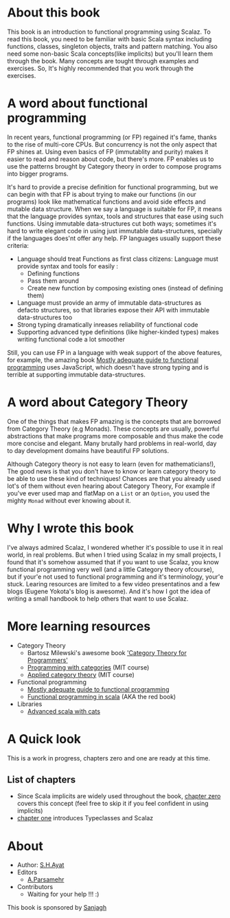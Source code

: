 # About this book
This book is an introduction to functional programming using Scalaz. To read this book, you need to be familiar with basic Scala syntax including functions, classes, singleton objects, traits and pattern matching. You also need some non-basic Scala concepts(like implicits) but you'll learn them through the book. Many concepts are tought through examples and exercises. So, It's highly recommended that you work through the exercises.

# A word about functional programming
In recent years, functional programming (or FP) regained it's fame, thanks to the rise of multi-core CPUs. But concurrency is not the only aspect that FP shines at. Using even basics of FP (immutablity and purity) makes it easier to read and reason about code, but there's more. FP enables us to use the patterns brought by Category theory in order to compose programs into bigger programs. 

It's hard to provide a precise definition for functional programming, but we can begin with that FP is about trying to make our functions (in our programs) look like mathematical functions and avoid side effects and mutable data structure. When we say a language is suitable for FP, it means that the language provides syntax, tools and structures that ease using such functions. Using immutable data-structures cut both ways; sometimes it's hard to write elegant code in using just immutable data-structures, specially if the languages does'nt offer any help. FP languages usually support these criteria:
* Language should treat Functions as first class citizens: Language must provide syntax and tools for easily :
  * Defining functions
  * Pass them around
  * Create new function by composing existing ones (instead of defining them)
* Language must provide an army of immutable data-structures as defacto structures, so that libraries expose their API with immutable data-structures too
* Strong typing dramatically inreases reliability of functional code
* Supporting advanced type definitions (like higher-kinded types) makes writing functional code a lot smoother

Still, you can use FP in a language with weak support of the above features, for example, the amazing book [Mostly adequate guide to functional programming](https://mostly-adequate.gitbooks.io/mostly-adequate-guide/) uses JavaScript, which doesn't have strong typing and is terrible at supporting immutable data-structures. 

# A word about Category Theory
One of the things that makes FP amazing is the concepts that are borrowed from Category Theory (e.g Monads). These concepts are usually, powerful abstractions that make programs more composable and thus make the code more concise and elegant. Many brutally hard problems in real-world, day to day development domains have beautiful FP solutions.

Although Category theory is not easy to learn (even for mathematicians!), The good news is that you don't have to know or learn category theory to be able to use these kind of techniques! Chances are that you already used lot's of them without even hearing about Category Theory, For example if you've ever used map and flatMap on a `List` or an `Option`, you used the mighty `Monad` without ever knowing about it.

# Why I wrote this book 
I've always admired Scalaz, I wondered whether it's possible to use it in real world, in real problems. But when I tried using Scalaz in my small projects, I found that it's somehow assumed that if you want to use Scalaz, you know functional programming very well (and a little Category theory ofcourse), but if your'e not used to functional programming and it's terminology, your'e stuck. Learing resources are limited to a few video presentatinos and a few blogs (Eugene Yokota's blog is awesome). And it's how I got the idea of writing a small handbook to help others that want to use Scalaz.

# More learning resources
* Category Theory
    * Bartosz Milewski's awesome book ['Category Theory for Programmers'](https://github.com/hmemcpy/milewski-ctfp-pdf)
    * [Programming with categories](http://brendanfong.com/programmingcats.html) (MIT course)
    * [Applied category theory](https://ocw.mit.edu/courses/mathematics/18-s097-applied-category-theory-january-iap-2019/) (MIT course)
* Functional programming
    * [Mostly adequate guide to functional programming](https://mostly-adequate.gitbooks.io/mostly-adequate-guide/)
    * [Functional programming in scala](https://www.manning.com/books/functional-programming-in-scala) (AKA the red book)
* Libraries
    * [Advanced scala with cats](https://underscore.io/training/courses/advanced-scala/)

# A Quick look
This is a work in progress, chapters zero and one are ready at this time.

## List of chapters
* Since Scala implicits are widely used throughout the book, [chapter zero](ch00_implicits.md) covers this concept (feel free to skip it if you feel confident in using implicits)
* [chapter one](ch01.md) introduces Typeclasses and Scalaz

# About
* Author: [S.H.Ayat](https://twitter.com/fahim_ayat)
* Editors
  * [A.Parsamehr](https://twitter.com/parsamehram)
* Contributors
  * Waiting for your help !!! :)


This book is sponsored by [Sanjagh](https://github.com/Sanjagh)
